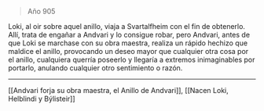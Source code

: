 > Año 905

Loki, al oir sobre aquel anillo, viaja a Svartalfheim con el fin de obtenerlo. Allí, trata de engañar a Andvari y lo consigue robar, pero Andvari, antes de que Loki se marchase con su obra maestra, realiza un rápido hechizo que maldice el anillo, provocando un deseo mayor que cualquier otra cosa por el anillo, cualquiera querría poseerlo y llegaría a extremos inimaginables por portarlo, anulando cualquier otro sentimiento o razón.

---

[[Andvari forja su obra maestra, el Anillo de Andvari]], [[Nacen Loki, Helblindi y Býlisteir]]